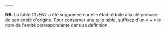 <br>
----


**NB.** La table _CLIENT_ a été supprimée car elle était réduite à la clé primaire de son entité d'origine. Pour conserver une telle table, suffixez d'un « + » le nom de l'entité correspondante dans sa définition.
